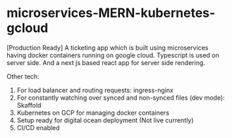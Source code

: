 # microservices-MERN-kubernetes-gcloud
[Production Ready] A ticketing app which is built using microservices having docker containers running on google cloud. Typescript is used on server side. And a next js based react app for server side rendering.

Other tech:
1. For load balancer and routing requests: ingress-nginx
2. For constantly watching over synced and non-synced files (dev mode): Skaffold
3. Kubernetes on GCP for managing docker containers
4. Setup ready for digital ocean deployment (Not live currently)
5. CI/CD enabled
